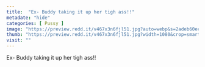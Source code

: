 ```yaml
---
title:  "Ex- Buddy taking it up her tigh ass!!"
metadate: "hide"
categories: [ Pussy ]
image: "https://preview.redd.it/v467x3n6fjl51.jpg?auto=webp&s=2adeb60ece82e472f521c5eb4363469efa71c376"
thumb: "https://preview.redd.it/v467x3n6fjl51.jpg?width=1080&crop=smart&auto=webp&s=5c598b38eadc5fac7ad91681c8fff28dd076b8ed"
visit: ""
---
```

Ex- Buddy taking it up her tigh ass!!
